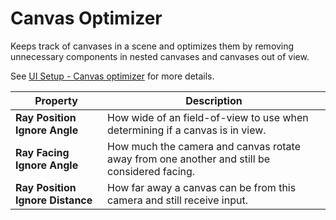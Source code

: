 # Canvas Optimizer

Keeps track of canvases in a scene and optimizes them by removing unnecessary components in nested canvases and canvases out of view.

See [UI Setup - Canvas optimizer](ui-setup.md#canvas-optimizer) for more details.

|**Property**|**Description**|
|---|---|
| **Ray Position Ignore Angle** | How wide of an field-of-view to use when determining if a canvas is in view. |
| **Ray Facing Ignore Angle** | How much the camera and canvas rotate away from one another and still be considered facing. |
| **Ray Position Ignore Distance** | How far away a canvas can be from this camera and still receive input. |
